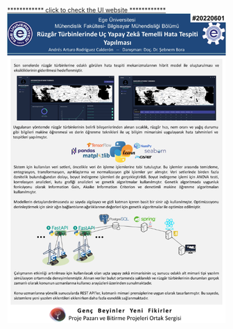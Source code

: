 <a href="https://andresrodriguez55.github.io/wind-turbines-edge-ai/#/" target="_blank">************ click to check the UI website ************</a>
![poster](./poster.jpg)
